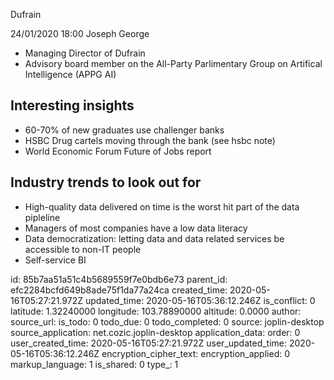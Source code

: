 Dufrain

24/01/2020 18:00
Joseph George
* Managing Director of Dufrain
* Advisory board member on the All-Party Parlimentary Group on Artifical Intelligence (APPG AI)

## Interesting insights
* 60-70% of new graduates use challenger banks
* HSBC Drug cartels moving through the bank (see hsbc note)
* World Economic Forum Future of Jobs report

## Industry trends to look out for
* High-quality data delivered on time is the worst hit part of the data pipleline
* Managers of most companies have a low data literacy
* Data democratization: letting data and data related services be accessible to non-IT people
* Self-service BI


id: 85b7aa51a51c4b5689559f7e0bdb6e73
parent_id: efc2284bcfd649b8ade75f1da77a24ca
created_time: 2020-05-16T05:27:21.972Z
updated_time: 2020-05-16T05:36:12.246Z
is_conflict: 0
latitude: 1.32240000
longitude: 103.78890000
altitude: 0.0000
author: 
source_url: 
is_todo: 0
todo_due: 0
todo_completed: 0
source: joplin-desktop
source_application: net.cozic.joplin-desktop
application_data: 
order: 0
user_created_time: 2020-05-16T05:27:21.972Z
user_updated_time: 2020-05-16T05:36:12.246Z
encryption_cipher_text: 
encryption_applied: 0
markup_language: 1
is_shared: 0
type_: 1
